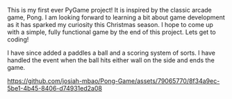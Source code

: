 This is my first ever PyGame project! It is inspired by the classic arcade game, Pong.
I am looking forward to learning a bit about game development as it has sparked my
curiosity this Christmas season. I hope to come up with a simple, fully functional
game by the end of this project. Lets get to coding!


I have since added a paddles a ball and a scoring system of sorts. I have handled the event 
when the ball hits either wall on the side and ends the game.

https://github.com/josiah-mbao/Pong-Game/assets/79065770/8f34a9ec-5be1-4b45-8406-d74931ed2a08
